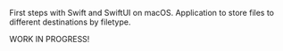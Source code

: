 First steps with Swift and SwiftUI on macOS. Application to store files to different destinations by filetype.

WORK IN PROGRESS!
